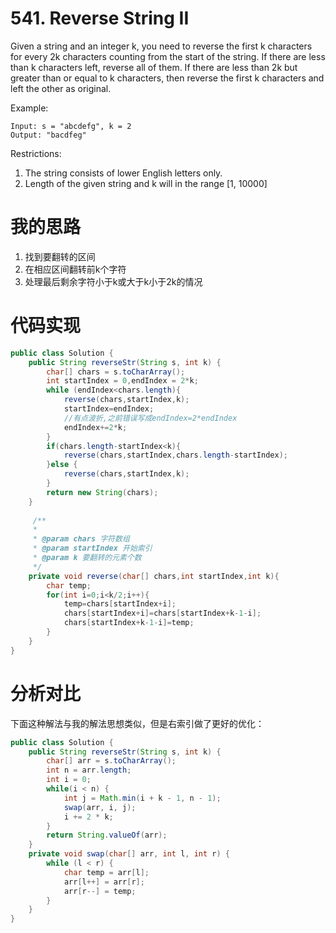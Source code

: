 ﻿# 541. Reverse String II

Given a string and an integer k, you need to reverse the first k characters for every 2k characters counting from the start of the string. If there are less than k characters left, reverse all of them. If there are less than 2k but greater than or equal to k characters, then reverse the first k characters and left the other as original.

Example:

```
Input: s = "abcdefg", k = 2
Output: "bacdfeg"
```

Restrictions:
1. The string consists of lower English letters only.
2. Length of the given string and k will in the range [1, 10000]

# 我的思路

 1. 找到要翻转的区间
 2. 在相应区间翻转前k个字符
 3. 处理最后剩余字符小于k或大于k小于2k的情况
 
# 代码实现

```java
public class Solution {
    public String reverseStr(String s, int k) {
        char[] chars = s.toCharArray();
        int startIndex = 0,endIndex = 2*k;
        while (endIndex<chars.length){
            reverse(chars,startIndex,k);
            startIndex=endIndex;
            //有点波折,之前错误写成endIndex=2*endIndex
            endIndex+=2*k;
        }
        if(chars.length-startIndex<k){
            reverse(chars,startIndex,chars.length-startIndex);
        }else {
            reverse(chars,startIndex,k);
        }
        return new String(chars);
    }
    
     /**
     *
     * @param chars 字符数组
     * @param startIndex 开始索引
     * @param k 要翻转的元素个数
     */
    private void reverse(char[] chars,int startIndex,int k){
        char temp;
        for(int i=0;i<k/2;i++){
            temp=chars[startIndex+i];
            chars[startIndex+i]=chars[startIndex+k-1-i];
            chars[startIndex+k-1-i]=temp;
        }
    }
}
```

# 分析对比

下面这种解法与我的解法思想类似，但是右索引做了更好的优化：

```java
public class Solution {
    public String reverseStr(String s, int k) {
        char[] arr = s.toCharArray();
        int n = arr.length;
        int i = 0;
        while(i < n) {
            int j = Math.min(i + k - 1, n - 1);
            swap(arr, i, j);
            i += 2 * k;
        }
        return String.valueOf(arr);
    }
    private void swap(char[] arr, int l, int r) {
        while (l < r) {
            char temp = arr[l];
            arr[l++] = arr[r];
            arr[r--] = temp;
        }
    }
}
```